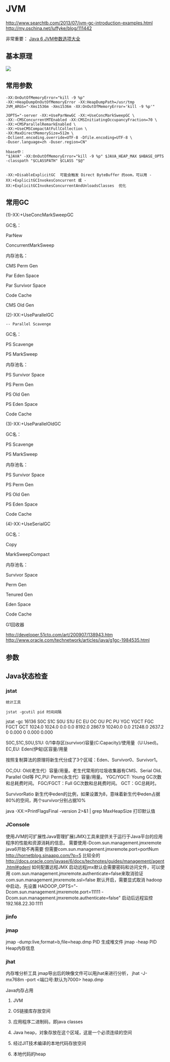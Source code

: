 # JVM

<http://www.searchtb.com/2013/07/jvm-gc-introduction-examples.html>
<http://my.oschina.net/luffyke/blog/111442>

非常重要：
[Java 6 JVM参数选项大全](http://kenwublog.com/docs/java6-jvm-options-chinese-edition.htm)

## 基本原理
![](http://www.eleforest.us/wp-content/uploads/2013/03/jvm-300x158.jpg)


## 常用参数

	-XX:OnOutOfMemoryError="kill -9 %p"
	-XX:+HeapDumpOnOutOfMemoryError -XX:HeapDumpPath=/usr/tmp
	JVM_ARGS="-Xms1536m -Xms1536m -XX:OnOutOfMemoryError='kill -9 %p'"

	JOPTS="-server -XX:+UseParNewGC -XX:+UseConcMarkSweepGC \
	-XX:-CMSConcurrentMTEnabled -XX:CMSInitiatingOccupancyFraction=70 \
	-XX:+CMSParallelRemarkEnabled \
	-XX:+UseCMSCompactAtFullCollection \
	-XX:MaxDirectMemorySize=512m \
	-Dclient.encoding.override=UTF-8 -Dfile.encoding=UTF-8 \
	-Duser.language=zh -Duser.region=CN"

	hbase中：
	"$JAVA" -XX:OnOutOfMemoryError="kill -9 %p" $JAVA_HEAP_MAX $HBASE_OPTS -classpath "$CLASSPATH" $CLASS "$@"


	-XX:+DisableExplicitGC	可能会触发 Direct ByteBuffer 的oom，可以用 -XX:+ExplicitGCInvokesConcurrent 或 -XX:+ExplicitGCInvokesConcurrentAndUnloadsClasses  优化


## 常用GC

(1)-XX:+UseConcMarkSweepGC

 GC名：

   ParNew

   ConcurrentMarkSweep

 内存池名：

   CMS Perm Gen

   Par Eden Space

   Par Survivor Space

   Code Cache

   CMS Old Gen

(2)-XX:+UseParallelGC

    -- Parallel Scavenge

 GC名：

   PS Scavenge

   PS MarkSweep

 内存池名：

   PS Survivor Space

   PS Perm Gen

   PS Old Gen

   PS Eden Space

   Code Cache

(3)-XX:+UseParallelOldGC

 GC名：

   PS Scavenge

   PS MarkSweep

 内存池名：

   PS Survivor Space

   PS Perm Gen

   PS Old Gen

   PS Eden Space

   Code Cache

(4)-XX:+UseSerialGC

 GC名：

   Copy

   MarkSweepCompact

 内存池名：

   Survivor Space

   Perm Gen

   Tenured Gen

   Eden Space

   Code Cache

G1回收器

<http://developer.51cto.com/art/200907/138943.htm>
<http://www.oracle.com/technetwork/articles/java/g1gc-1984535.html>


## 参数


## Java状态检查

### jstat
    
    统计工具

    jstat -gcutil pid 时间间隔

jstat -gc 16136
 S0C    S1C    S0U    S1U      EC       EU        OC         OU       PC     PU    YGC     YGCT    FGC    FGCT     GCT
1024.0 1024.0  0.0    0.0    8192.0   2867.9   10240.0      0.0     21248.0 2637.2      0    0.000   0      0.000    0.000

S0C,S1C,S0U,S1U: 0/1幸存区(survivor)容量(C:Capacity)/使用量（U:Used)。
EC,EU: Eden(伊甸)区容量/用量

按照复制算法的原理将新生代分成了3个区域：Eden、Survivor0、Survivor1。

OC,OU: Old(老生代）容量/用量。老生代常用的垃圾收集器有CMS、Serial Old、Parallel Old等
PC,PU: Perm(永生代）容量/用量。
YGC/YGCT: Young GC次数和总耗费时间。
FGC/FGCT：Full GC次数和总耗费时间。
GCT：GC总耗时。

SurvivorRatio	新生代中eden的比例，如果设置为8，意味着新生代中eden占据80%的空间，两个survivor分别占据10%


java -XX:+PrintFlagsFinal -version 2>&1 | grep MaxHeapSize
打印默认值


### JConsole

使用JVM的可扩展性Java管理扩展(JMX)工具来提供关于运行于Java平台的应用程序的性能和资源消耗的信息。
需要使用-Dcom.sun.management.jmxremote	java6开始不再需要
但需要com.sun.management.jmxremote.port=portNum
http://hornetblog.sinaapp.com/?p=5	比较全的
http://docs.oracle.com/javase/6/docs/technotes/guides/management/agent.html#gdenl	如何配置远程JMX
启动远程jmx默认会需要密码和访问文件，可以使用
com.sun.management.jmxremote.authenticate=false来取消验证
com.sun.management.jmxremote.ssl=false	默认开启，需要显式取消
hadoop中启动，先设置
HADOOP_OPTS="-Dcom.sun.management.jmxremote.port=11111 -Dcom.sun.management.jmxremote.authenticate=false"
启动后远程监控
192.168.22.30:1111

### jinfo

### jmap

jmap -dump:live,format=b,file=heap.dmp PID	生成堆文件
jmap -heap PID  Heap内存信息

### jhat
内存堆分析工具
jmap导出后的映像文件可以用jhat来进行分析，
jhat -J-mx768m -port <端口号:默认为7000> heap.dmp



Java内存占用
1. JVM
2. OS链接库存放空间

3. 应用程序二进制码，即java classes
4. Java heap，对象存放在这个区域，这是一个必须连续的空间

5. 经过JIT技术编译的本地代码存放空间
6. 本地代码的heap